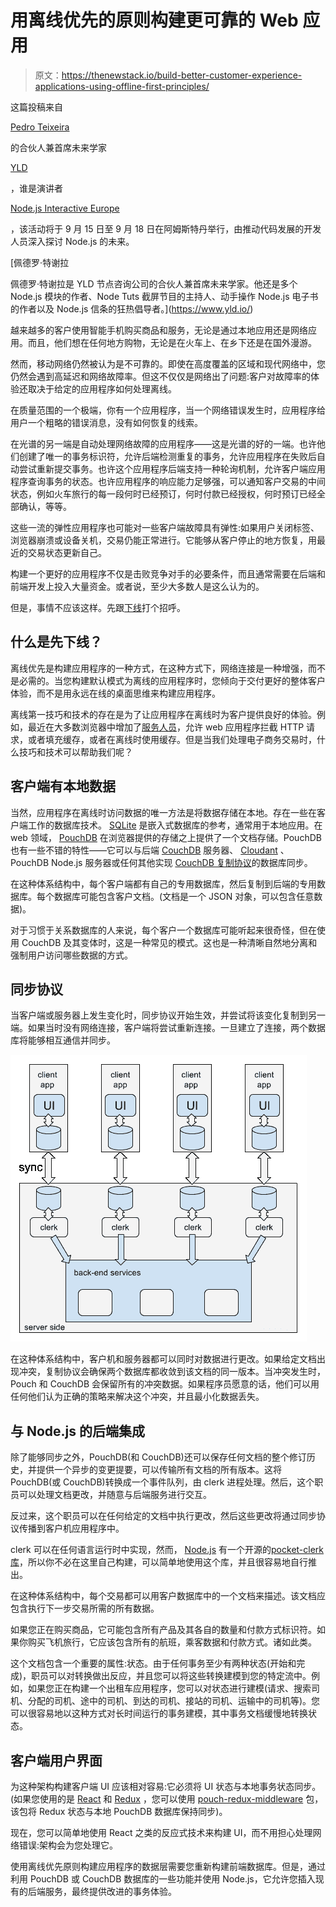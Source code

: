 # 用离线优先的原则构建更可靠的 Web 应用

> 原文：<https://thenewstack.io/build-better-customer-experience-applications-using-offline-first-principles/>

这篇投稿来自

[Pedro Teixeira](https://github.com/pgte)

的合伙人兼首席未来学家

[YLD](https://www.yld.io/)

，谁是演讲者

[Node.js Interactive Europe](http://events.linuxfoundation.org/events/node-interactive-europe)

，该活动将于 9 月 15 日至 9 月 18 日在阿姆斯特丹举行，由推动代码发展的开发人员深入探讨 Node.js 的未来。

[](https://www.yld.io/)

 [佩德罗·特谢拉

佩德罗·特谢拉是 YLD 节点咨询公司的合伙人兼首席未来学家。他还是多个 Node.js 模块的作者、Node Tuts 截屏节目的主持人、动手操作 Node.js 电子书的作者以及 Node.js 信条的狂热倡导者。](https://www.yld.io/) [](https://www.yld.io/)

越来越多的客户使用智能手机购买商品和服务，无论是通过本地应用还是网络应用。而且，他们想在任何地方购物，无论是在火车上、在乡下还是在国外漫游。

然而，移动网络仍然被认为是不可靠的。即使在高度覆盖的区域和现代网络中，您仍然会遇到高延迟和网络故障率。但这不仅仅是网络出了问题:客户对故障率的体验还取决于给定的应用程序如何处理离线。

在质量范围的一个极端，你有一个应用程序，当一个网络错误发生时，应用程序给用户一个粗略的错误消息，没有如何恢复的线索。

在光谱的另一端是自动处理网络故障的应用程序——这是光谱的好的一端。也许他们创建了唯一的事务标识符，允许后端检测重复的事务，允许应用程序在失败后自动尝试重新提交事务。也许这个应用程序后端支持一种轮询机制，允许客户端应用程序查询事务的状态。也许应用程序的响应能力足够强，可以通知客户交易的中间状态，例如火车旅行的每一段何时已经预订，何时付款已经授权，何时预订已经全部确认，等等。

这些一流的弹性应用程序也可能对一些客户端故障具有弹性:如果用户关闭标签、浏览器崩溃或设备关机，交易仍能正常进行。它能够从客户停止的地方恢复，用最近的交易状态更新自己。

构建一个更好的应用程序不仅是击败竞争对手的必要条件，而且通常需要在后端和前端开发上投入大量资金。或者说，至少大多数人是这么认为的。

但是，事情不应该这样。先跟[下线](http://offlinefirst.org/)打个招呼。

## 什么是先下线？

离线优先是构建应用程序的一种方式，在这种方式下，网络连接是一种增强，而不是必需的。当您构建默认模式为离线的应用程序时，您倾向于交付更好的整体客户体验，而不是用永远在线的桌面思维来构建应用程序。

离线第一技巧和技术的存在是为了让应用程序在离线时为客户提供良好的体验。例如，最近在大多数浏览器中增加了[服务人员](https://developer.mozilla.org/en-US/docs/Web/API/Service_Worker_API)，允许 web 应用程序拦截 HTTP 请求，或者填充缓存，或者在离线时使用缓存。但是当我们处理电子商务交易时，什么技巧和技术可以帮助我们呢？

## 客户端有本地数据

当然，应用程序在离线时访问数据的唯一方法是将数据存储在本地。存在一些在客户端工作的数据库技术。 [SQLite](https://www.sqlite.org/) 是嵌入式数据库的参考，通常用于本地应用。在 web 领域， [PouchDB](https://pouchdb.com/) 在浏览器提供的存储之上提供了一个文档存储。PouchDB 也有一些不错的特性——它可以与后端 [CouchDB](http://couchdb.apache.org/) 服务器、 [Cloudant](https://cloudant.com/) 、PouchDB Node.js 服务器或任何其他实现 [CouchDB 复制协议](http://docs.couchdb.org/en/stable/replication/protocol.html)的数据库同步。

在这种体系结构中，每个客户端都有自己的专用数据库，然后复制到后端的专用数据库。每个数据库可能包含客户文档。(文档是一个 JSON 对象，可以包含任意数据)。

对于习惯于关系数据库的人来说，每个客户一个数据库可能听起来很奇怪，但在使用 CouchDB 及其变体时，这是一种常见的模式。这也是一种清晰自然地分离和强制用户访问哪些数据的方式。

## 同步协议

当客户端或服务器上发生变化时，同步协议开始生效，并尝试将该变化复制到另一端。如果当时没有网络连接，客户端将尝试重新连接。一旦建立了连接，两个数据库将能够相互通信并同步。

![front](img/cd41e739bab1b0e9298a77043a73a3a1.png)

在这种体系结构中，客户机和服务器都可以同时对数据进行更改。如果给定文档出现冲突，复制协议会确保两个数据库都收敛到该文档的同一版本。当冲突发生时，Pouch 和 CouchDB 会保留所有的冲突数据。如果程序员愿意的话，他们可以用任何他们认为正确的策略来解决这个冲突，并且最小化数据丢失。

## 与 Node.js 的后端集成

除了能够同步之外，PouchDB(和 CouchDB)还可以保存任何文档的整个修订历史，并提供一个异步的变更提要，可以传输所有文档的所有版本。这将 PouchDB(或 CouchDB)转换成一个事件队列，由 clerk 进程处理。然后，这个职员可以处理文档更改，并随意与后端服务进行交互。

反过来，这个职员可以在任何给定的文档中执行更改，然后这些更改将通过同步协议传播到客户机应用程序中。

clerk 可以在任何语言运行时中实现，然而， [Node.js](/tag/node.js/) 有一个开源的[pocket-clerk 库](https://github.com/pgte/pouch-clerk)，所以你不必在这里自己构建，可以简单地使用这个库，并且很容易地自行推出。

在这种体系结构中，每个交易都可以用客户数据库中的一个文档来描述。该文档应包含执行下一步交易所需的所有数据。

如果您正在购买商品，它可能包含所有产品及其各自的数量和付款方式标识符。如果你购买飞机旅行，它应该包含所有的航班，乘客数据和付款方式。诸如此类。

这个文档包含一个重要的属性:状态。由于任何事务至少有两种状态(开始和完成)，职员可以对转换做出反应，并且您可以将这些转换建模到您的特定流中。例如，如果您正在构建一个出租车应用程序，您可以对状态进行建模(请求、搜索司机、分配的司机、途中的司机、到达的司机、接站的司机、运输中的司机等)。您可以很容易地以这种方式对长时间运行的事务建模，其中事务文档缓慢地转换状态。

## 客户端用户界面

为这种架构构建客户端 UI 应该相对容易:它必须将 UI 状态与本地事务状态同步。(如果您使用的是 [React](https://facebook.github.io/react/) 和 [Redux](https://thenewstack.io/flux-overview-react-state-management-ecosystem/) ，您可以使用 [pouch-redux-middleware](https://github.com/pgte/pouch-redux-middleware) 包，该包将 Redux 状态与本地 PouchDB 数据库保持同步)。

现在，您可以简单地使用 React 之类的反应式技术来构建 UI，而不用担心处理网络错误:架构会为您处理它。

使用离线优先原则构建应用程序的数据层需要您重新构建前端数据库。但是，通过利用 PouchDB 或 CouchDB 数据库的一些功能并使用 Node.js，它允许您插入现有的后端服务，最终提供改进的事务体验。

<svg xmlns:xlink="http://www.w3.org/1999/xlink" viewBox="0 0 68 31" version="1.1"><title>Group</title> <desc>Created with Sketch.</desc></svg>